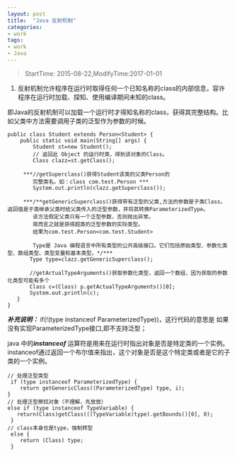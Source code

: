 ```yaml
---
layout: post
title:  "Java 反射机制"
categories:
- work
tags:
- work
- Java
---
```


> StartTime: 2015-08-22,ModifyTime:2017-01-01

1. 反射机制允许程序在运行时取得任何一个已知名称的class的内部信息，容许程序在运行时加载、探知、使用编译期间未知的class。

即Java的反射机制可以加载一个运行时才得知名称的class，获得其完整结构。比如父类中方法需要调用子类的泛型作为参数的时候。
<!---more--->

```
public class Student extends Person<Student> {
	public static void main(String[] args) {
		Student st=new Student();
		// 返回此 Object 的运行时类，得到该对象的Class。
		Class clazz=st.getClass();

	 ***//getSuperclass()获得Student该类的父类Person的
		完整类名。如：class com.test.Person ***
	    System.out.println(clazz.getSuperclass());

	 ***/**getGenericSuperclass()获得带有泛型的父类,方法的参数是子类Class，返回值是子类继承父类时给父类传入的泛型参数，并将其转换ParameterizedType。
	    该方法假定父类只有一个泛型参数，否则抛出异常。
	    简而言之就是获得超类的泛型参数的实际类型。
	    结果为com.test.Person<com.test.Student>

		Type是 Java 编程语言中所有类型的公共高级接口。它们包括原始类型、参数化类型、数组类型、类型变量和基本类型。*/***
	   Type type=clazz.getGenericSuperclass();

	   //getActualTypeArguments()获取参数化类型，返回一个数组，因为获取的参数化类型可能有多个
	   Class c=(Class) p.getActualTypeArguments()[0];
	   System.out.println(c);
   }
}
```



***补充说明：***
if(!(type instanceof ParameterizedType))，这行代码的意思是
如果没有实现ParameterizedType接口,即不支持泛型；

 java 中的***instanceof*** 运算符是用来在运行时指出对象是否是特定类的一个实例。instanceof通过返回一个布尔值来指出，这个对象是否是这个特定类或者是它的子类的一个实例。
```
// 处理泛型类型
 if (type instanceof ParameterizedType) {      
    return getGenericClass((ParameterizedType) type, i);     
}
// 处理泛型擦拭对象（不理解，先放放）  
else if (type instanceof TypeVariable) {    																	 
   return(Class)getClass(((TypeVariable)type).getBounds()[0], 0);     
 }
// class本身也是type，强制转型   
 else {  
    return (Class) type;     
 }     

```
